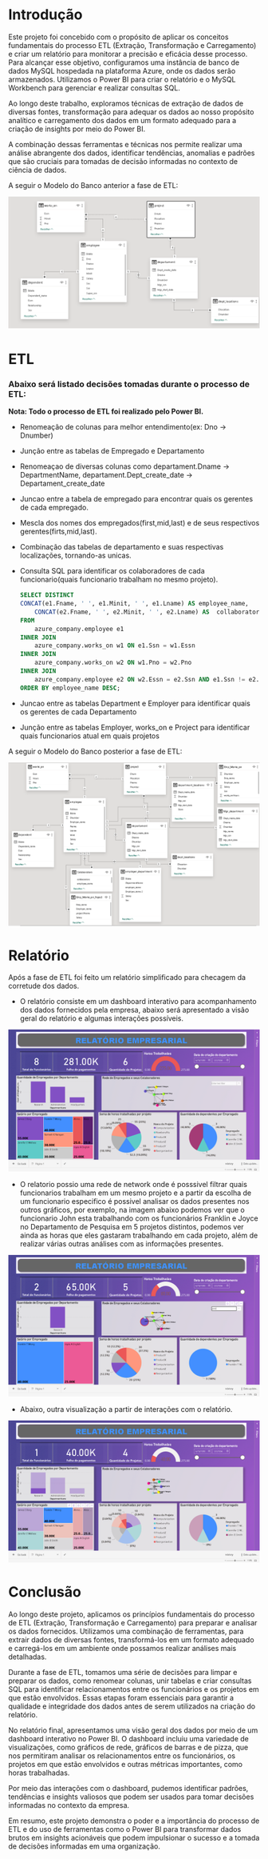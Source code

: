 # Introdução

Este projeto foi concebido com o propósito de aplicar os conceitos fundamentais do processo ETL (Extração, Transformação e Carregamento) e criar um relatório para monitorar a precisão e eficácia desse processo. Para alcançar esse objetivo, configuramos uma instância de banco de dados MySQL hospedada na plataforma Azure, onde os dados serão armazenados. Utilizamos o Power BI para criar o relatório e o MySQL Workbench para gerenciar e realizar consultas SQL.

Ao longo deste trabalho, exploramos técnicas de extração de dados de diversas fontes, transformação para adequar os dados ao nosso propósito analítico e carregamento dos dados em um formato adequado para a criação de insights por meio do Power BI.

A combinação dessas ferramentas e técnicas nos permite realizar uma análise abrangente dos dados, identificar tendências, anomalias e padrões que são cruciais para tomadas de decisão informadas no contexto de ciência de dados.

A seguir o Modelo do Banco anterior a fase de ETL:

![Modelo do Banco](images/image1.png)

# ETL

### Abaixo será listado decisões tomadas durante o processo de ETL:
**Nota: Todo o processo de ETL foi realizado pelo Power BI.**

* Renomeação de colunas para melhor entendimento(ex: Dno -> Dnumber)

* Junção entre as tabelas de Empregado e Departamento

* Renomeaçao de diversas colunas como departament.Dname -> DepartmentName, departament.Dept_create_date -> Departament_create_date

* Juncao entre a tabela de empregado para encontrar quais os gerentes de cada empregado. 

* Mescla dos nomes dos empregados(first,mid,last) e de seus respectivos gerentes(firts,mid,last).

* Combinação das tabelas de departamento e suas respectivas localizações, tornando-as unicas.

* Consulta SQL para identificar os colaboradores de cada funcionario(quais funcionario trabalham no mesmo projeto).
    ```SQL
    SELECT DISTINCT
    CONCAT(e1.Fname, ' ', e1.Minit, ' ', e1.Lname) AS employee_name,
        CONCAT(e2.Fname, ' ', e2.Minit, ' ', e2.Lname) AS  collaborators
    FROM 
        azure_company.employee e1
    INNER JOIN 
        azure_company.works_on w1 ON e1.Ssn = w1.Essn
    INNER JOIN 
        azure_company.works_on w2 ON w1.Pno = w2.Pno
    INNER JOIN 
        azure_company.employee e2 ON w2.Essn = e2.Ssn AND e1.Ssn != e2.Ssn
    ORDER BY employee_name DESC;
    ```
* Juncao entre as tabelas Department e Employer para identificar quais os gerentes de cada Departamento

* Junção entre as tabelas Employer, works_on e Project para identificar quais funcionarios atual em quais projetos

A seguir o Modelo do Banco posterior a fase de ETL:

![Modelo do Banco ETL](images/image2.png)

# Relatório

Após a fase de ETL foi feito um relatório simplificado para checagem da corretude dos dados.

* O relatório consiste em um dashboard interativo para acompanhamento dos dados fornecidos pela empresa, abaixo será apresentado a visão geral do relatório e algumas interações possíveis.

![Relatorio1](images/image3.png)

* O relatorio possio uma rede de network onde é posssivel filtrar quais funcionarios trabalham em um mesmo projeto e a partir da escolha de um funcionario especifico é possivel analisar os dados presentes nos outros gráficos, por exemplo, na imagem abaixo podemos ver que o funcionario John esta trabalhando com os funcionários Franklin e Joyce no Departamento de Pesquisa em 5 projetos distintos, podemos ver ainda as horas que eles gastaram trabalhando em cada projeto, além de realizar várias outras análises com as informações presentes.


![Relatorio2](images/image4.png)

* Abaixo, outra visualização a partir de interações com o relatório.

![Relatorio3](images/image5.png)

# Conclusão

Ao longo deste projeto, aplicamos os princípios fundamentais do processo de ETL (Extração, Transformação e Carregamento) para preparar e analisar os dados fornecidos. Utilizamos uma combinação de ferramentas, para extrair dados de diversas fontes, transformá-los em um formato adequado e carregá-los em um ambiente onde possamos realizar análises mais detalhadas.

Durante a fase de ETL, tomamos uma série de decisões para limpar e preparar os dados, como renomear colunas, unir tabelas e criar consultas SQL para identificar relacionamentos entre os funcionários e os projetos em que estão envolvidos. Essas etapas foram essenciais para garantir a qualidade e integridade dos dados antes de serem utilizados na criação do relatório.

No relatório final, apresentamos uma visão geral dos dados por meio de um dashboard interativo no Power BI. O dashboard incluiu uma variedade de visualizações, como gráficos de rede, gráficos de barras e de pizza, que nos permitiram analisar os relacionamentos entre os funcionários, os projetos em que estão envolvidos e outras métricas importantes, como horas trabalhadas.

Por meio das interações com o dashboard, pudemos identificar padrões, tendências e insights valiosos que podem ser usados para tomar decisões informadas no contexto da empresa.

Em resumo, este projeto demonstra o poder e a importância do processo de ETL e do uso de ferramentas como o Power BI para transformar dados brutos em insights acionáveis que podem impulsionar o sucesso e a tomada de decisões informadas em uma organização.